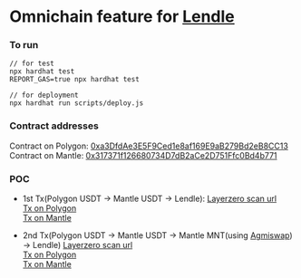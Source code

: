 # Omnichain feature for [Lendle](https://app.lendle.xyz/)

### To run

```shell
// for test
npx hardhat test
REPORT_GAS=true npx hardhat test

// for deployment
npx hardhat run scripts/deploy.js
```

### Contract addresses

Contract on Polygon: [0xa3DfdAe3E5F9Ced1e8af169E9aB279Bd2eB8CC13](https://polygonscan.com/address/0xa3DfdAe3E5F9Ced1e8af169E9aB279Bd2eB8CC13#writeContract)  
Contract on Mantle: [0x317371f126680734D7dB2aCe2D751Ffc0Bd4b771](https://explorer.mantle.xyz/address/0x317371f126680734D7dB2aCe2D751Ffc0Bd4b771)

### POC

- 1st Tx(Polygon USDT -> Mantle USDT -> Lendle):
  [Layerzero scan url](https://layerzeroscan.com/tx/0xa030052e4876b745455f2ca38533b9f99c46b0eda529ff32b88e10c02ab13d3a)  
  [Tx on Polygon](https://polygonscan.com/tx/0xa030052e4876b745455f2ca38533b9f99c46b0eda529ff32b88e10c02ab13d3a)  
  [Tx on Mantle](https://explorer.mantle.xyz/tx/0xa82b441029236111ca822327f5d25e5ae8f058e9cefcd6363d5c7bf1ad89eae3)  

- 2nd Tx(Polygon USDT -> Mantle USDT -> Mantle MNT(using [Agmiswap](https://agni.finance/swap)) -> Lendle)
  [Layerzero scan url](https://layerzeroscan.com/tx/0x5a4a40a5005bbcc98c6656e1b76023d9ee7a833cbd496b3f14d948fafffc1544)  
  [Tx on Polygon](https://polygonscan.com/tx/0xa030052e4876b745455f2ca38533b9f99c46b0eda529ff32b88e10c02ab13d3a)  
  [Tx on Mantle](https://explorer.mantle.xyz/tx/0x8413d833f9f6e339d681354374af0625625ebb211633631cbe2ccdaf214c1c7e)  
